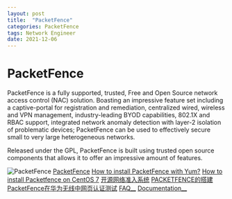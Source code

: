 ```yaml
---
layout: post
title:  "PacketFence"
categories: PacketFence
tags: Network Engineer
date: 2021-12-06
---
```


# PacketFence

PacketFence is a fully supported, trusted, Free and Open Source network access control (NAC) solution. Boasting an impressive feature set including a captive-portal for registration and remediation, centralized wired, wireless and VPN management, industry-leading BYOD capabilities, 802.1X and RBAC support, integrated network anomaly detection with layer-2 isolation of problematic devices; PacketFence can be used to effectively secure small to very large heterogeneous networks.

Released under the GPL, PacketFence is built using trusted open source components that allows it to offer an impressive amount of features.

![PacketFence ](https://www.packetfence.org/img/packetfence.white.svg)
[PacketFence](https://www.packetfence.org/)
[How to install PacketFence with Yum?](https://www.packetfence.org/support/faq/how-to-install-packetfence-with-yum.html)
[How to install Packetfence on CentOS 7](https://www.techrepublic.com/article/how-to-install-packetfence-on-centos-7/)
[开源网络准入系统](https://www.packetfence.org/doc/PacketFence_Installation_Guide.html)
[PACKETFENCE的搭建](http://blog.nvacg.org/2017/12/05/packetfence%e7%9a%84%e6%90%ad%e5%bb%ba/)
[PacketFence在华为无线中网页认证测试](https://www.opscaff.com/2018/05/30/packetfence%e5%9c%a8%e5%8d%8e%e4%b8%ba%e6%97%a0%e7%ba%bf%e4%b8%ad%e7%bd%91%e9%a1%b5%e8%ae%a4%e8%af%81%e6%b5%8b%e8%af%95/)
[FAQ__](https://www.packetfence.org/faq/installation.html)
[Documentation__](https://www.packetfence.org/faq/installation.html)